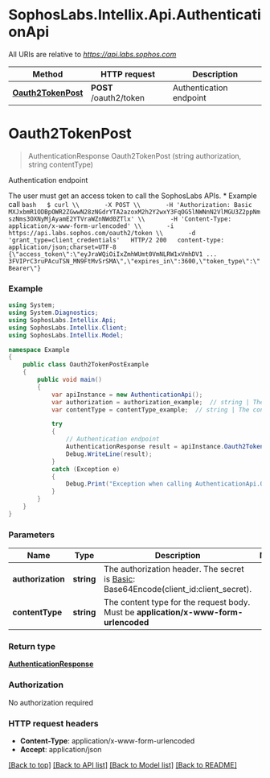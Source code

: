 # SophosLabs.Intellix.Api.AuthenticationApi

All URIs are relative to *https://api.labs.sophos.com*

Method | HTTP request | Description
------------- | ------------- | -------------
[**Oauth2TokenPost**](AuthenticationApi.md#oauth2tokenpost) | **POST** /oauth2/token | Authentication endpoint

<a name="oauth2tokenpost"></a>
# **Oauth2TokenPost**
> AuthenticationResponse Oauth2TokenPost (string authorization, string contentType)

Authentication endpoint

The user must get an access token to call the SophosLabs APIs.  * Example call   ```bash   $ curl \\       -X POST \\       -H 'Authorization: Basic MXJxbmR1ODBpOWR2ZGwwN28zNGdrYTA2azoxM2h2Y2wxY3FqOG5lNWNnN2VlMGU3Z2ppNmszNms3OXNyMjAyamE2YTVraWZnNWd0ZTlx' \\       -H 'Content-Type: application/x-www-form-urlencoded' \\       -i https://api.labs.sophos.com/oauth2/token \\       -d 'grant_type=client_credentials'   HTTP/2 200   content-type: application/json;charset=UTF-8    {\"access_token\":\"eyJraWQiOiIxZmhWUmt0VmNLRW1xVmhDV1 ... 3FVIPrC3ruPAcuTSN_MN9FtMvSrSMA\",\"expires_in\":3600,\"token_type\":\"Bearer\"}   ``` 

### Example
```csharp
using System;
using System.Diagnostics;
using SophosLabs.Intellix.Api;
using SophosLabs.Intellix.Client;
using SophosLabs.Intellix.Model;

namespace Example
{
    public class Oauth2TokenPostExample
    {
        public void main()
        {
            var apiInstance = new AuthenticationApi();
            var authorization = authorization_example;  // string | The authorization header. The secret is [Basic](https://en.wikipedia.org/wiki/Basic_access_authentication#Client_side): Base64Encode(client_id:client_secret). 
            var contentType = contentType_example;  // string | The content type for the request body.  Must be **application/x-www-form-urlencoded** 

            try
            {
                // Authentication endpoint
                AuthenticationResponse result = apiInstance.Oauth2TokenPost(authorization, contentType);
                Debug.WriteLine(result);
            }
            catch (Exception e)
            {
                Debug.Print("Exception when calling AuthenticationApi.Oauth2TokenPost: " + e.Message );
            }
        }
    }
}
```

### Parameters

Name | Type | Description  | Notes
------------- | ------------- | ------------- | -------------
 **authorization** | **string**| The authorization header. The secret is [Basic](https://en.wikipedia.org/wiki/Basic_access_authentication#Client_side): Base64Encode(client_id:client_secret).  | 
 **contentType** | **string**| The content type for the request body.  Must be **application/x-www-form-urlencoded**  | 

### Return type

[**AuthenticationResponse**](AuthenticationResponse.md)

### Authorization

No authorization required

### HTTP request headers

 - **Content-Type**: application/x-www-form-urlencoded
 - **Accept**: application/json

[[Back to top]](#) [[Back to API list]](../README.md#documentation-for-api-endpoints) [[Back to Model list]](../README.md#documentation-for-models) [[Back to README]](../README.md)
